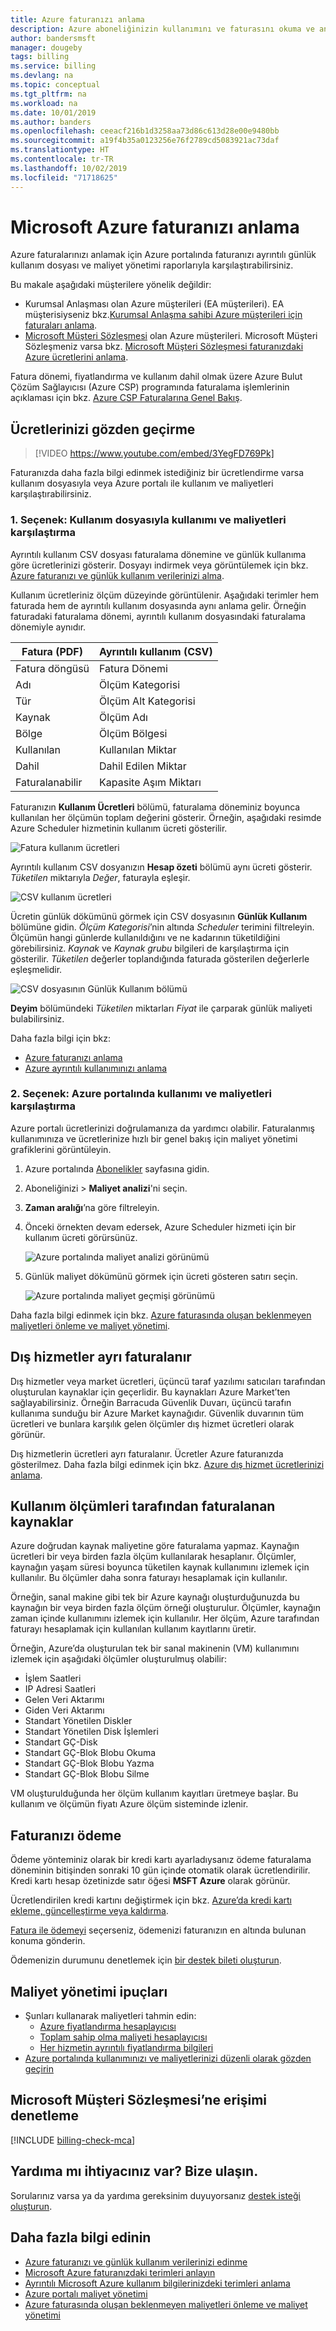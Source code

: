 ```yaml
---
title: Azure faturanızı anlama
description: Azure aboneliğinizin kullanımını ve faturasını okuma ve anlama hakkında bilgi edinin.
author: bandersmsft
manager: dougeby
tags: billing
ms.service: billing
ms.devlang: na
ms.topic: conceptual
ms.tgt_pltfrm: na
ms.workload: na
ms.date: 10/01/2019
ms.author: banders
ms.openlocfilehash: ceeacf216b1d3258aa73d86c613d28e00e9480bb
ms.sourcegitcommit: a19f4b35a0123256e76f2789cd5083921ac73daf
ms.translationtype: HT
ms.contentlocale: tr-TR
ms.lasthandoff: 10/02/2019
ms.locfileid: "71718625"
---
```

# <a name="understand-your-microsoft-azure-bill"></a>Microsoft Azure faturanızı anlama
Azure faturalarınızı anlamak için Azure portalında faturanızı ayrıntılı günlük kullanım dosyası ve maliyet yönetimi raporlarıyla karşılaştırabilirsiniz.

Bu makale aşağıdaki müşterilere yönelik değildir:
- Kurumsal Anlaşması olan Azure müşterileri (EA müşterileri). EA müşterisiyseniz bkz.[Kurumsal Anlaşma sahibi Azure müşterileri için faturaları anlama](billing-understand-your-bill-ea.md).
- [Microsoft Müşteri Sözleşmesi](#check-access-to-a-microsoft-customer-agreement) olan Azure müşterileri. Microsoft Müşteri Sözleşmeniz varsa bkz. [Microsoft Müşteri Sözleşmesi faturanızdaki Azure ücretlerini anlama](billing-mca-understand-your-bill.md).

Fatura dönemi, fiyatlandırma ve kullanım dahil olmak üzere Azure Bulut Çözüm Sağlayıcısı (Azure CSP) programında faturalama işlemlerinin açıklaması için bkz. [Azure CSP Faturalarına Genel Bakış](/azure/cloud-solution-provider/billing/azure-csp-billing-overview/).

## <a name="charges"></a>Ücretlerinizi gözden geçirme

>[!VIDEO https://www.youtube.com/embed/3YegFD769Pk]

Faturanızda daha fazla bilgi edinmek istediğiniz bir ücretlendirme varsa kullanım dosyasıyla veya Azure portalı ile kullanım ve maliyetleri karşılaştırabilirsiniz.

### <a name="option-1-compare-usage-and-costs-with-usage-file"></a>1\. Seçenek: Kullanım dosyasıyla kullanımı ve maliyetleri karşılaştırma

Ayrıntılı kullanım CSV dosyası faturalama dönemine ve günlük kullanıma göre ücretlerinizi gösterir. Dosyayı indirmek veya görüntülemek için bkz. [Azure faturanızı ve günlük kullanım verilerinizi alma](billing-download-azure-invoice-daily-usage-date.md).

Kullanım ücretleriniz ölçüm düzeyinde görüntülenir. Aşağıdaki terimler hem faturada hem de ayrıntılı kullanım dosyasında aynı anlama gelir. Örneğin faturadaki faturalama dönemi, ayrıntılı kullanım dosyasındaki faturalama dönemiyle aynıdır.

 | Fatura (PDF) | Ayrıntılı kullanım (CSV)|
 | --- | --- |
|Fatura döngüsü | Fatura Dönemi |
 |Adı |Ölçüm Kategorisi |
 |Tür |Ölçüm Alt Kategorisi |
 |Kaynak |Ölçüm Adı |
 |Bölge |Ölçüm Bölgesi |
 |Kullanılan |Kullanılan Miktar |
 |Dahil |Dahil Edilen Miktar |
 |Faturalanabilir |Kapasite Aşım Miktarı |

Faturanızın **Kullanım Ücretleri** bölümü, faturalama döneminiz boyunca kullanılan her ölçümün toplam değerini gösterir. Örneğin, aşağıdaki resimde Azure Scheduler hizmetinin kullanım ücreti gösterilir.

![Fatura kullanım ücretleri](./media/billing-understand-your-bill/1.png)

Ayrıntılı kullanım CSV dosyanızın **Hesap özeti** bölümü aynı ücreti gösterir. *Tüketilen* miktarıyla *Değer*, faturayla eşleşir.

![CSV kullanım ücretleri](./media/billing-understand-your-bill/2.png)

Ücretin günlük dökümünü görmek için CSV dosyasının **Günlük Kullanım** bölümüne gidin. *Ölçüm Kategorisi*’nin altında *Scheduler* terimini filtreleyin. Ölçümün hangi günlerde kullanıldığını ve ne kadarının tüketildiğini görebilirsiniz. *Kaynak* ve *Kaynak grubu* bilgileri de karşılaştırma için gösterilir. *Tüketilen* değerler toplandığında faturada gösterilen değerlerle eşleşmelidir.

![CSV dosyasının Günlük Kullanım bölümü](./media/billing-understand-your-bill/3.png)

**Deyim** bölümündeki *Tüketilen* miktarları *Fiyat* ile çarparak günlük maliyeti bulabilirsiniz.

Daha fazla bilgi için bkz:

- [Azure faturanızı anlama](billing-understand-your-invoice.md)
- [Azure ayrıntılı kullanımınızı anlama](billing-understand-your-invoice.md)

### <a name="option-2-compare-the-usage-and-costs-in-the-azure-portal"></a>2\. Seçenek: Azure portalında kullanımı ve maliyetleri karşılaştırma

Azure portalı ücretlerinizi doğrulamanıza da yardımcı olabilir. Faturalanmış kullanımınıza ve ücretlerinize hızlı bir genel bakış için maliyet yönetimi grafiklerini görüntüleyin.

1. Azure portalında [Abonelikler](https://portal.azure.com/#blade/Microsoft_Azure_Billing/SubscriptionsBlade) sayfasına gidin.
1. Aboneliğinizi > **Maliyet analizi**'ni seçin.
1. **Zaman aralığı**’na göre filtreleyin.
1. Önceki örnekten devam edersek, Azure Scheduler hizmeti için bir kullanım ücreti görürsünüz.

   ![Azure portalında maliyet analizi görünümü](./media/billing-understand-your-bill/4.png)

1. Günlük maliyet dökümünü görmek için ücreti gösteren satırı seçin.

   ![Azure portalında maliyet geçmişi görünümü](./media/billing-understand-your-bill/5.png)

Daha fazla bilgi edinmek için bkz. [Azure faturasında oluşan beklenmeyen maliyetleri önleme ve maliyet yönetimi](billing-getting-started.md#costs).

## <a name="external"></a>Dış hizmetler ayrı faturalanır

Dış hizmetler veya market ücretleri, üçüncü taraf yazılımı satıcıları tarafından oluşturulan kaynaklar için geçerlidir. Bu kaynakları Azure Market’ten sağlayabilirsiniz. Örneğin Barracuda Güvenlik Duvarı, üçüncü tarafın kullanıma sunduğu bir Azure Market kaynağıdır. Güvenlik duvarının tüm ücretleri ve bunlara karşılık gelen ölçümler dış hizmet ücretleri olarak görünür.

Dış hizmetlerin ücretleri ayrı faturalanır. Ücretler Azure faturanızda gösterilmez. Daha fazla bilgi edinmek için bkz. [Azure dış hizmet ücretlerinizi anlama](billing-understand-your-azure-marketplace-charges.md).

## <a name="resources-billed-by-usage-meters"></a>Kullanım ölçümleri tarafından faturalanan kaynaklar

Azure doğrudan kaynak maliyetine göre faturalama yapmaz. Kaynağın ücretleri bir veya birden fazla ölçüm kullanılarak hesaplanır. Ölçümler, kaynağın yaşam süresi boyunca tüketilen kaynak kullanımını izlemek için kullanılır. Bu ölçümler daha sonra faturayı hesaplamak için kullanılır.

Örneğin, sanal makine gibi tek bir Azure kaynağı oluşturduğunuzda bu kaynağın bir veya birden fazla ölçüm örneği oluşturulur. Ölçümler, kaynağın zaman içinde kullanımını izlemek için kullanılır. Her ölçüm, Azure tarafından faturayı hesaplamak için kullanılan kullanım kayıtlarını üretir.

Örneğin, Azure’da oluşturulan tek bir sanal makinenin (VM) kullanımını izlemek için aşağıdaki ölçümler oluşturulmuş olabilir:

- İşlem Saatleri
- IP Adresi Saatleri
- Gelen Veri Aktarımı
- Giden Veri Aktarımı
- Standart Yönetilen Diskler
- Standart Yönetilen Disk İşlemleri
- Standart GÇ-Disk
- Standart GÇ-Blok Blobu Okuma
- Standart GÇ-Blok Blobu Yazma
- Standart GÇ-Blok Blobu Silme

VM oluşturulduğunda her ölçüm kullanım kayıtları üretmeye başlar. Bu kullanım ve ölçümün fiyatı Azure ölçüm sisteminde izlenir.

## <a name="payment"></a>Faturanızı ödeme

Ödeme yönteminiz olarak bir kredi kartı ayarladıysanız ödeme faturalama döneminin bitişinden sonraki 10 gün içinde otomatik olarak ücretlendirilir. Kredi kartı hesap özetinizde satır öğesi **MSFT Azure** olarak görünür.

Ücretlendirilen kredi kartını değiştirmek için bkz. [Azure’da kredi kartı ekleme, güncelleştirme veya kaldırma](billing-how-to-change-credit-card.md).

[Fatura ile ödemeyi](billing-how-to-pay-by-invoice.md) seçerseniz, ödemenizi faturanızın en altında bulunan konuma gönderin.

Ödemenizin durumunu denetlemek için [bir destek bileti oluşturun](https://portal.azure.com/?#blade/Microsoft_Azure_Support/HelpAndSupportBlade).


## <a name="tips-for-cost-management"></a>Maliyet yönetimi ipuçları

- Şunları kullanarak maliyetleri tahmin edin:
  - [Azure fiyatlandırma hesaplayıcısı](https://azure.microsoft.com/pricing/calculator/)
  - [Toplam sahip olma maliyeti hesaplayıcısı](https://aka.ms/azure-tco-calculator)
  - [Her hizmetin ayrıntılı fiyatlandırma bilgileri](https://azure.microsoft.com/pricing/)
- [Azure portalında kullanımınızı ve maliyetlerinizi düzenli olarak gözden geçirin](billing-getting-started.md#costs)

## <a name="check-access-to-a-microsoft-customer-agreement"></a>Microsoft Müşteri Sözleşmesi’ne erişimi denetleme
[!INCLUDE [billing-check-mca](../../includes/billing-check-mca.md)]

## <a name="need-help-contact-us"></a>Yardıma mı ihtiyacınız var? Bize ulaşın.

Sorularınız varsa ya da yardıma gereksinim duyuyorsanız [destek isteği oluşturun](https://go.microsoft.com/fwlink/?linkid=2083458).

## <a name="learn-more"></a>Daha fazla bilgi edinin

- [Azure faturanızı ve günlük kullanım verilerinizi edinme](billing-download-azure-invoice-daily-usage-date.md)
- [Microsoft Azure faturanızdaki terimleri anlayın](billing-understand-your-invoice.md)
- [Ayrıntılı Microsoft Azure kullanım bilgilerinizdeki terimleri anlama](billing-understand-your-usage.md)
- [Azure portalı maliyet yönetimi](https://docs.microsoft.com/azure/billing/billing-getting-started)
- [Azure faturasında oluşan beklenmeyen maliyetleri önleme ve maliyet yönetimi](billing-getting-started.md#costs)
